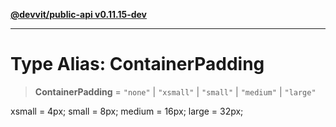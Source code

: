 [**@devvit/public-api v0.11.15-dev**](../../../../../../README.md)

---

# Type Alias: ContainerPadding

> **ContainerPadding** = `"none"` \| `"xsmall"` \| `"small"` \| `"medium"` \| `"large"`

xsmall = 4px;
small = 8px;
medium = 16px;
large = 32px;

